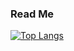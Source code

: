### Read Me

[![Top Langs](https://github-readme-stats.vercel.app/api/top-langs/?username=NotAPokemon)](https://github.com/anuraghazra/github-readme-stats)

